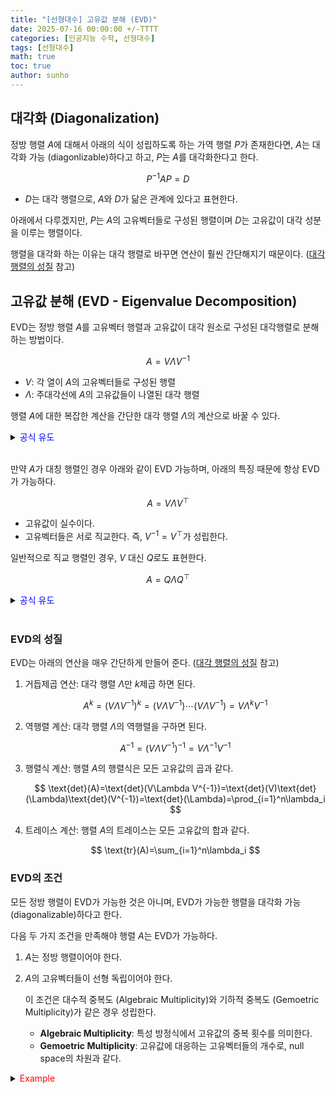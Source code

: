 ```yaml
---
title: "[선형대수] 고유값 분해 (EVD)"
date: 2025-07-16 00:00:00 +/-TTTT
categories: [인공지능 수학, 선형대수]
tags: [선형대수]
math: true
toc: true
author: sunho
---
```


## 대각화 (Diagonalization)

정방 행렬 $A$에 대해서 아래의 식이 성립하도록 하는 가역 행렬 $P$가 존재한다면, $A$는 대각화 가능 (diagonlizable)하다고 하고, $P$는 $A$를 대각화한다고 한다. 

$$
P^{-1}AP=D
$$

- $D$는 대각 행렬으로, $A$와 $D$가 닮은 관계에 있다고 표현한다.

아래에서 다루겠지만, $P$는 $A$의 고유벡터들로 구성된 행렬이며 $D$는 고유값이 대각 성분을 이루는 행렬이다.

행렬을 대각화 하는 이유는 대각 행렬로 바꾸면 연산이 훨씬 간단해지기 때문이다. ([대각 행렬의 성질](https://suniverse77.github.io/posts/Matrix/#%EB%8C%80%EA%B0%81-%ED%96%89%EB%A0%AC%EC%9D%98-%EC%84%B1%EC%A7%88) 참고)

## 고유값 분해 (EVD - Eigenvalue Decomposition)

EVD는 정방 행렬 $A$를 고유벡터 행렬과 고유값이 대각 원소로 구성된 대각행렬로 분해하는 방법이다.

$$
A=V\Lambda V^{-1}
$$

- $V$: 각 열이 $A$의 고유벡터들로 구성된 행렬
- $\Lambda$: 주대각선에 $A$의 고유값들이 나열된 대각 행렬

행렬 $A$에 대한 복잡한 계산을 간단한 대각 행렬 $\Lambda$의 계산으로 바꿀 수 있다.

<details>
<summary><font color='#0000FF'>공식 유도</font></summary>
<div markdown="1">

$$
A\mathbf{v}_1=\lambda_1\mathbf{v}_1~,~\cdots~,~A\mathbf{v}_n=\lambda_n\mathbf{v}_n
$$

행렬 $A$가 여러 개의 고유값과 고유벡터를 가진다면 아래와 같이 표현할 수 있다.

$$
A
\begin{bmatrix}|&|&&|\\\mathbf{v}_1&\mathbf{v}_2&\cdots&\mathbf{v}_n\\|&|&&|\end{bmatrix}=
\begin{bmatrix}|&|&&|\\\mathbf{v}_1&\mathbf{v}_2&\cdots&\mathbf{v}_n\\|&|&&|\end{bmatrix}
\begin{bmatrix}\lambda_1&0&\cdots&0\\0&\lambda_2&\cdots&0\\\vdots&\vdots&\ddots&0\\0&0&0&\lambda_n\end{bmatrix}
$$

이를 행렬로 표현하면 아래와 같다.

$$
AV=V\Lambda
$$

모든 고유벡터들이 선형 독립이라면, $V$는 역행렬이 존재하기 때문에 아래의 식이 성립한다.

$$
A=V\Lambda V^{-1}
$$

---

</div>
</details>
<br>

만약 $A$가 대칭 행렬인 경우 아래와 같이 EVD 가능하며, 아래의 특징 때문에 항상 EVD가 가능하다.

$$
A=V\Lambda V^\top
$$

- 고유값이 실수이다.
- 고유벡터들은 서로 직교한다. 즉, $V^{-1}=V^\top$가 성립한다.

일반적으로 직교 행렬인 경우, $V$ 대신 $Q$로도 표현한다.

$$
A=Q\Lambda Q^\top
$$

<details>
<summary><font color='#0000FF'>공식 유도</font></summary>
<div markdown="1">

$$
A=V\Lambda V^{-1}~~,~~A^\top=\left(V\Lambda V^{-1}\right)^\top
$$

대칭 행렬이기 때문에 $A=A^\top$이다.

$$
V\Lambda V^{-1}=\left(V\Lambda V^{-1}\right)^\top
$$

위 식을 아래와 같이 전개할 수 있다.

$$
V\Lambda V^{-1}=\left(V\Lambda V^{-1}\right)^\top
=V^{-\top}\Lambda^\top V^\top=\left(V^\top\right)^{-1}\Lambda V^\top
$$

위 식의 좌변과 우변이 같으려면 아래의 식이 성립해야 한다.

$$
V^{-1}=V^\top
$$

---

</div>
</details>
<br>

### EVD의 성질

EVD는 아래의 연산을 매우 간단하게 만들어 준다. ([대각 행렬의 성질](https://suniverse77.github.io/posts/Matrix/#%EB%8C%80%EA%B0%81-%ED%96%89%EB%A0%AC%EC%9D%98-%EC%84%B1%EC%A7%88) 참고)

1. 거듭제곱 연산: 대각 행렬 $\Lambda$만 $k$제곱 하면 된다.

   $$
   A^k=(V\Lambda V^{-1})^k=(V\Lambda V^{-1})\cdots(V\Lambda V^{-1})=V\Lambda^kV^{-1}
   $$

2. 역행렬 계산: 대각 행렬 $\Lambda$의 역행렬을 구하면 된다.

   $$
   A^{-1}=(V\Lambda V^{-1})^{-1}=V\Lambda^{-1}V^{-1}
   $$

3. 행렬식 계산: 행렬 $A$의 행렬식은 모든 고유값의 곱과 같다.

   $$
   \text{det}(A)=\text{det}(V\Lambda V^{-1})=\text{det}(V)\text{det}(\Lambda)\text{det}(V^{-1})=\text{det}(\Lambda)=\prod_{i=1}^n\lambda_i
   $$

4. 트레이스 계산: 행렬 $A$의 트레이스는 모든 고유값의 합과 같다.

   $$
   \text{tr}(A)=\sum_{i=1}^n\lambda_i
   $$

### EVD의 조건

모든 정방 행렬이 EVD가 가능한 것은 아니며, EVD가 가능한 행렬을 대각화 가능 (diagonalizable)하다고 한다.

다음 두 가지 조건을 만족해야 행렬 $A$는 EVD가 가능하다.

1. $A$는 정방 행렬이어야 한다.
2. $A$의 고유벡터들이 선형 독립이어야 한다. 

   이 조건은 대수적 중복도 (Algebraic Multiplicity)와 기하적 중복도 (Gemoetric Multiplicity)가 같은 경우 성립한다.

   - **Algebraic Multiplicity**: 특성 방정식에서 고유값의 중복 횟수를 의미한다.
   - **Gemoetric Multiplicity**: 고유값에 대응하는 고유벡터들의 개수로,  null space의 차원과 같다.

<details>
<summary><font color='red'>Example</font></summary>
<div markdown="1">

$$
A=\begin{bmatrix}2&1\\0&2\end{bmatrix}
$$

---

$\lambda_1=\lambda_2=2$이므로, 2개의 중복 고유값을 가진다. → Algebraic Multiplicity = 2

해당 고유값에 대응하는 고유벡터는 1개다. → Gemoetric Multiplicity = 1

Algebraic Multiplicity $\not=$ Gemoetric Multiplicity이므로, $A$는 EVD가 불가능하다.

</div>
</details>
